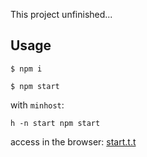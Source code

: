 This project unfinished...

## Usage

  ```
  $ npm i
  ```

  ```
  $ npm start
  ```

with `minhost`:

  ```
  h -n start npm start
  ```

access in the browser: [start.t.t](http://start.t.t)